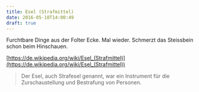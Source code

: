 ```yaml
---
title: Esel (Strafmittel)
date: 2016-05-18T14:00:49
draft: true
---
```


Furchtbare Dinge aus der Folter Ecke. Mal wieder.
Schmerzt das Steissbein schon beim Hinschauen.

[https://de.wikipedia.org/wiki/Esel_(Strafmittel)](https://de.wikipedia.org/wiki/Esel_(Strafmittel))

> Der Esel, auch Strafesel genannt, war ein Instrument für die
> Zurschaustellung und Bestrafung von Personen.
